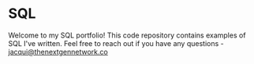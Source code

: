 # SQL

Welcome to my SQL portfolio! This code repository contains examples of SQL I've written. Feel free to reach out if you have any questions - jacqui@thenextgennetwork.co
